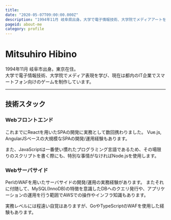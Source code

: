 ```yaml
---
title: 
date: "2020-05-07T09:00:00.000Z"
description: "1994年11月 岐阜県出身。大学で電子情報技術、大学院でメディアアートを学びました。現在は東京のIT企業でスマートフォン向けゲームの開発に携わっています。"
pageid: about-me
category: profile
---
```


# Mitsuhiro Hibino

1994年11月 岐阜市出身。東京在住。  
大学で電子情報技術、大学院でメディア表現を学び、現在は都内のIT企業でスマートフォン向けのゲームを制作しています。  

----

## 技術スタック

### Webフロントエンド

これまでにReactを用いたSPAの開発に実務として数回携わりました。
Vue.js, AngularJSベースの大規模なSPAの開発/運用経験もあります。

また、JavaScriptは一番使い慣れたプログラミング言語であるため、その場限りのスクリプトを書く際にも、特別な事情がなければNode.jsを使用します。  

### Webサーバサイド

PerlのWAFを用いたサーバサイドの開発/運用の実務経験があります。
またそれに付随して、MySQL(InnoDB)の特徴を意識したDBへのクエリ発行や、アプリケーションの運用を行う範囲でAWSでの操作やインフラ知識もあります。

実務レベルには程遠い自覚はありますが、GoやTypeScriptのWAFを使用した経験もあります。
